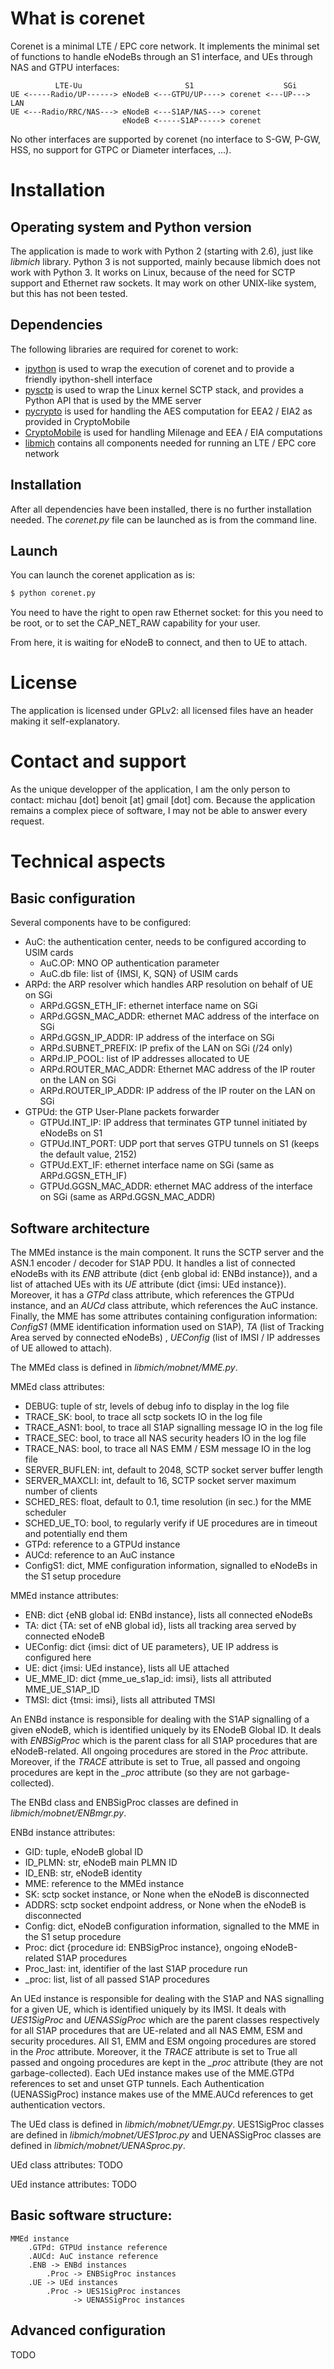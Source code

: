 What is corenet
===============

Corenet is a minimal LTE / EPC core network. It implements the minimal set of 
functions to handle eNodeBs through an S1 interface, and UEs through NAS 
and GTPU interfaces:

```
          LTE-Uu                       S1                    SGi
UE <-----Radio/UP------> eNodeB <---GTPU/UP----> corenet <---UP---> LAN
UE <---Radio/RRC/NAS---> eNodeB <---S1AP/NAS---> corenet
                         eNodeB <-----S1AP-----> corenet
```

No other interfaces are supported by corenet (no interface to S-GW, P-GW, HSS, 
no support for GTPC or Diameter interfaces, ...).



Installation
============


Operating system and Python version
------------------------------------

The application is made to work with Python 2 (starting with 2.6), just like 
*libmich* library. Python 3 is not supported, mainly because libmich does not 
work with Python 3.
It works on Linux, because of the need for SCTP support and Ethernet raw sockets. 
It may work on other UNIX-like system, but this has not been tested.


Dependencies
------------

The following libraries are required for corenet to work:
* [ipython](http://ipython.org/) is used to wrap the execution of corenet and
   to provide a friendly ipython-shell interface
* [pysctp](https://github.com/philpraxis/pysctp) is used to wrap the Linux
   kernel SCTP stack, and provides a Python API that is used by the MME server
* [pycrypto](https://www.dlitz.net/software/pycrypto/) is used for handling the
   AES computation for EEA2 / EIA2 as provided in CryptoMobile
* [CryptoMobile](https://github.com/mitshell/CryptoMobile/) is used for handling
   Milenage and EEA / EIA computations
* [libmich](https://github.com/mitshell/libmich/) contains all components needed
   for running an LTE / EPC core network

   
Installation
------------

After all dependencies have been installed, there is no further installation 
needed. The *corenet.py* file can be launched as is from the command line.


Launch
------

You can launch the corenet application as is:
```bash
$ python corenet.py
```

You need to have the right to open raw Ethernet socket: for this you need to be root, 
or to set the CAP_NET_RAW capability for your user.

From here, it is waiting for eNodeB to connect, and then to UE to attach.



License
=======

The application is licensed under GPLv2: all licensed files have an header
making it self-explanatory.



Contact and support
==================

As the unique developper of the application, I am the only person to contact:
michau \[dot\] benoit \[at\] gmail \[dot\] com.
Because the application remains a complex piece of software, I may not be able
to answer every request. 



Technical aspects
=================


Basic configuration
-------------------

Several components have to be configured:
* AuC: the authentication center, needs to be configured according to USIM cards
  * AuC.OP: MNO OP authentication parameter
  * AuC.db file: list of {IMSI, K, SQN} of USIM cards
* ARPd: the ARP resolver which handles ARP resolution on behalf of UE on SGi
  * ARPd.GGSN_ETH_IF: ethernet interface name on SGi
  * ARPd.GGSN_MAC_ADDR: ethernet MAC address of the interface on SGi
  * ARPd.GGSN_IP_ADDR: IP address of the interface on SGi
  * ARPd.SUBNET_PREFIX: IP prefix of the LAN on SGi (/24 only)
  * ARPd.IP_POOL: list of IP addresses allocated to UE
  * ARPd.ROUTER_MAC_ADDR: Ethernet MAC address of the IP router on the LAN on SGi
  * ARPd.ROUTER_IP_ADDR: IP address of the IP router on the LAN on SGi
* GTPUd: the GTP User-Plane packets forwarder
  * GTPUd.INT_IP: IP address that terminates GTP tunnel initiated by eNodeBs on S1
  * GTPUd.INT_PORT: UDP port that serves GTPU tunnels on S1 (keeps the default 
   value, 2152)
  * GTPUd.EXT_IF: ethernet interface name on SGi (same as ARPd.GGSN_ETH_IF)
  * GTPUd.GGSN_MAC_ADDR: ethernet MAC address of the interface on SGi (same as 
   ARPd.GGSN_MAC_ADDR)


Software architecture
---------------------

The MMEd instance is the main component. It runs the SCTP server and the ASN.1 
encoder / decoder for S1AP PDU. It handles a list of connected eNodeBs with
its *ENB* attribute (dict {enb global id: ENBd instance}), and a list of 
attached UEs with its *UE* attribute (dict {imsi: UEd instance}).
Moreover, it has a *GTPd* class attribute, which references the GTPUd instance, 
and an *AUCd* class attribute, which references the AuC instance. Finally, the 
MME has some attributes containing configuration information: *ConfigS1* (MME 
identification information used on S1AP), *TA* (list of Tracking Area served by 
connected eNodeBs) , *UEConfig* (list of IMSI / IP addresses of UE allowed to 
attach).

The MMEd class is defined in *libmich/mobnet/MME.py*.

MMEd class attributes:
* DEBUG: tuple of str, levels of debug info to display in the log file
* TRACE_SK: bool, to trace all sctp sockets IO in the log file
* TRACE_ASN1: bool, to trace all S1AP signalling message IO in the log file
* TRACE_SEC: bool, to trace all NAS security headers IO in the log file
* TRACE_NAS: bool, to trace all NAS EMM / ESM message IO in the log file
* SERVER_BUFLEN: int, default to 2048, SCTP socket server buffer length
* SERVER_MAXCLI: int, default to 16, SCTP socket server maximum number of clients
* SCHED_RES: float, default to 0.1, time resolution (in sec.) for the MME scheduler
* SCHED_UE_TO: bool, to regularly verify if UE procedures are in timeout and potentially end them
* GTPd: reference to a GTPUd instance
* AUCd: reference to an AuC instance
* ConfigS1: dict, MME configuration information, signalled to eNodeBs in the S1 setup procedure

MMEd instance attributes:
* ENB: dict {eNB global id: ENBd instance}, lists all connected eNodeBs
* TA: dict {TA: set of eNB global id}, lists all tracking area served by connected eNodeB
* UEConfig: dict {imsi: dict of UE parameters}, UE IP address is configured here
* UE: dict {imsi: UEd instance}, lists all UE attached
* UE_MME_ID: dict {mme_ue_s1ap_id: imsi}, lists all attributed MME_UE_S1AP_ID
* TMSI: dict {tmsi: imsi}, lists all attributed TMSI

An ENBd instance is responsible for dealing with the S1AP signalling of a given 
eNodeB, which is identified uniquely by its ENodeB Global ID. It deals with 
*ENBSigProc* which is the parent class for all S1AP procedures that are 
eNodeB-related. All ongoing procedures are stored in the *Proc* attribute. 
Moreover, if the *TRACE* attribute is set to True, all passed and ongoing 
procedures are kept in the *_proc* attribute (so they are not garbage-collected).

The ENBd class and ENBSigProc classes are defined in *libmich/mobnet/ENBmgr.py*.

ENBd instance attributes:
* GID: tuple, eNodeB global ID
* ID_PLMN: str, eNodeB main PLMN ID
* ID_ENB: str, eNodeB identity
* MME: reference to the MMEd instance
* SK: sctp socket instance, or None when the eNodeB is disconnected
* ADDRS: sctp socket endpoint address, or None when the eNodeB is disconnected
* Config: dict, eNodeB configuration information, signalled to the MME in the S1 setup procedure
* Proc: dict {procedure id: ENBSigProc instance}, ongoing eNodeB-related S1AP procedures
* Proc_last: int, identifier of the last S1AP procedure run
* _proc: list, list of all passed S1AP procedures

An UEd instance is responsible for dealing with the S1AP and NAS signalling for 
a given UE, which is identified uniquely by its IMSI. It deals with *UES1SigProc* 
and *UENASSigProc* which are the parent classes respectively for all S1AP 
procedures that are UE-related and all NAS EMM, ESM and security procedures. 
All S1, EMM and ESM ongoing procedures are stored in the *Proc* attribute. 
Moreover, it the *TRACE* attribute is set to True all passed and ongoing 
procedures are kept in the *_proc* attribute (they are not garbage-collected). 
Each UEd instance makes use of the MME.GTPd references to set and unset GTP 
tunnels. Each Authentication (UENASSigProc) instance makes use of the MME.AUCd 
references to get authentication vectors. 

The UEd class is defined in *libmich/mobnet/UEmgr.py*. UES1SigProc classes are 
defined in *libmich/mobnet/UES1proc.py* and UENASSigProc classes are defined in
*libmich/mobnet/UENASproc.py*.

UEd class attributes:
TODO

UEd instance attributes:
TODO


Basic software structure:
-------------------------
```
MMEd instance
    .GTPd: GTPUd instance reference
    .AUCd: AuC instance reference
    .ENB -> ENBd instances
        .Proc -> ENBSigProc instances
    .UE -> UEd instances
        .Proc -> UES1SigProc instances
              -> UENASSigProc instances
```


Advanced configuration
----------------------

TODO
